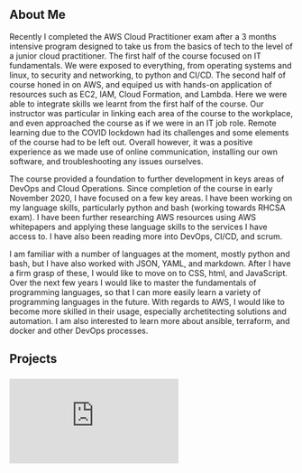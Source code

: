 ## About Me


Recently I completed the AWS Cloud Practitioner exam after a 3 months intensive program designed to take us from the basics of tech to the level of a junior cloud practitioner. The first half of the course focused on IT fundamentals. We were exposed to everything, from operating systems and linux, to security and networking, to python and CI/CD. The second half of course honed in on AWS, and equiped us with hands-on application of resources such as EC2, IAM, Cloud Formation, and Lambda. Here we were able to integrate skills we learnt from the first half of the course. Our instructor was particular in linking each area of the course to the workplace, and even approached the course as if we were in an IT job role. Remote learning due to the COVID lockdown had its challenges and some elements of the course had to be left out. Overall however, it was a positive experience as we made use of online communication, installing our own software, and troubleshooting any issues ourselves.  

The course provided a foundation to further development in keys areas of DevOps and Cloud Operations. Since completion of the course in early November 2020, I have focused on a few key areas. I have been working on my language skills, particularly python and bash (working towards RHCSA exam). I have been further researching AWS resources using AWS whitepapers and applying these language skills to the services I have access to. I have also been reading more into DevOps, CI/CD, and scrum.    

I am familiar with a number of languages at the moment, mostly python and bash, but I have also worked with JSON, YAML, and markdown. After I have a firm grasp of these, I would like to move on to CSS, html, and JavaScript. Over the next few years I would like to master the fundamentals of programming languages, so that I can more easily learn a variety of programming languages in the future. With regards to AWS, I would like to become more skilled in their usage, especially archetitecting solutions and automation. I am also interested to learn more about ansible, terraform, and docker and other DevOps processes.

## Projects


### ![Workflow to build static site from gh-pages branch](https://kasimakhtar.github.io/kasimakhtar/CI-CD-workflow.html)
